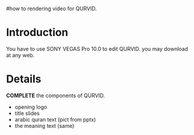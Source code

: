 #how to rendering video for QURVID.

# Introduction #

You have to use SONY VEGAS Pro 10.0 to edit QURVID.
you may download at any web.


# Details #

<b>COMPLETE</b> the components of QURVID.
- opening logo
- title slides
- arabic quran text (pict from pptx)
- the meaning text (same)